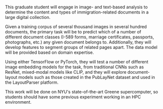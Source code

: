 
This graduate student will engage in image- and text-based analysis to determine the content and types of immigration-related documents in a large digital collection.

 

Given a training corpus of several thousand images in several hundred documents, the primary task will be to predict which of a number of different document classes (I-589 forms, marriage certificates, passports, photographs, etc.) any given document belongs to. Additionally, they will develop features to segment groups of related pages apart. The data model will be provided based on domain expertise.

 

Using either TensorFlow or PyTorch, they will test a number of different image embedding models for the task, from traditional CNNs such as ResNet, mixed-modal models like CLIP, and they will explore document-layout models such as those created in the PubLayNet dataset and used in the LayoutParser platform.

 

This work will be done on NYU's state-of-the-art Greene supercomputer, so students should have some previous experiment working in an HPC environment.
